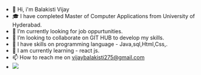 - 👋 Hi, i'm Balakisti Vijay
- 🎓 I have completed Master of Computer Applications from University of Hyderabad.
- 🌱 I’m currently looking for job oppurtunities.
- 💞️ I’m looking to collaborate on GIT HUB to develop my skills.  
- 💪 I have skills on programming language - Java,sql,Html,Css,.
- 🌱 I am currently learning - react js.
- 📫 How to reach me on vijaybalakisti275@gmail.com
- <img src="https://github-readme-stats.vercel.app/api?username=vijay1696&&show_icons=true&title_color=ffffff&icon_color=bb2acf&text_color=daf7dc&bg_color=151516">
<!---
Vijay1696/Vijay1696 is a ✨ special ✨ repository because its `README.md` (this file) appears on your GitHub profile.
You can click the Preview link to take a look at your changes.
--->
